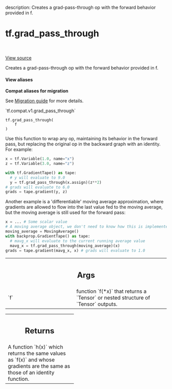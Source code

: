 description: Creates a grad-pass-through op with the forward behavior provided in f.

<div itemscope itemtype="http://developers.google.com/ReferenceObject">
<meta itemprop="name" content="tf.grad_pass_through" />
<meta itemprop="path" content="Stable" />
</div>

# tf.grad_pass_through

<!-- Insert buttons and diff -->

<table class="tfo-notebook-buttons tfo-api nocontent" align="left">

</table>

<a target="_blank" class="external" href="/code/stable/tensorflow/python/ops/custom_gradient.py">View source</a>



Creates a grad-pass-through op with the forward behavior provided in f.

<section class="expandable">
  <h4 class="showalways">View aliases</h4>
  <p>
<b>Compat aliases for migration</b>
<p>See
<a href="https://www.tensorflow.org/guide/migrate">Migration guide</a> for
more details.</p>
<p>`tf.compat.v1.grad_pass_through`</p>
</p>
</section>

<pre class="devsite-click-to-copy prettyprint lang-py tfo-signature-link">
<code>tf.grad_pass_through(
    f
)
</code></pre>



<!-- Placeholder for "Used in" -->

Use this function to wrap any op, maintaining its behavior in the forward
pass, but replacing the original op in the backward graph with an identity.
For example:

```python
x = tf.Variable(1.0, name="x")
z = tf.Variable(3.0, name="z")

with tf.GradientTape() as tape:
  # y will evaluate to 9.0
  y = tf.grad_pass_through(x.assign)(z**2)
# grads will evaluate to 6.0
grads = tape.gradient(y, z)
```

Another example is a 'differentiable' moving average approximation, where
gradients are allowed to flow into the last value fed to the moving average,
but the moving average is still used for the forward pass:

```python
x = ... # Some scalar value
# A moving average object, we don't need to know how this is implemented
moving_average = MovingAverage()
with backprop.GradientTape() as tape:
  # mavg_x will evaluate to the current running average value
  mavg_x = tf.grad_pass_through(moving_average)(x)
grads = tape.gradient(mavg_x, x) # grads will evaluate to 1.0
```

<!-- Tabular view -->
 <table class="responsive fixed orange">
<colgroup><col width="214px"><col></colgroup>
<tr><th colspan="2"><h2 class="add-link">Args</h2></th></tr>

<tr>
<td>
`f`
</td>
<td>
function `f(*x)` that returns a `Tensor` or nested structure of `Tensor`
outputs.
</td>
</tr>
</table>



<!-- Tabular view -->
 <table class="responsive fixed orange">
<colgroup><col width="214px"><col></colgroup>
<tr><th colspan="2"><h2 class="add-link">Returns</h2></th></tr>
<tr class="alt">
<td colspan="2">
A function `h(x)` which returns the same values as `f(x)` and whose
gradients are the same as those of an identity function.
</td>
</tr>

</table>

